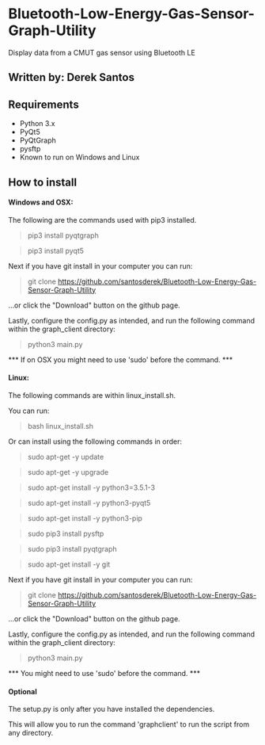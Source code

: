 Bluetooth-Low-Energy-Gas-Sensor-Graph-Utility
==============================

Display data from a CMUT gas sensor using Bluetooth LE

Written by: Derek Santos
------------------------

Requirements
------------
* Python 3.x
* PyQt5
* PyQtGraph
* pysftp
* Known to run on Windows and Linux

How to install
--------------

#### Windows and OSX:
The following are the commands used with pip3 installed.

> pip3 install pyqtgraph

> pip3 install pyqt5

Next if you have git install in your computer you can run:
> git clone https://github.com/santosderek/Bluetooth-Low-Energy-Gas-Sensor-Graph-Utility

...or click the "Download" button on the github page.

Lastly, configure the config.py as intended, and run the following command within the graph_client directory:
> python3 main.py

*** If on OSX you might need to use 'sudo' before the command. ***

#### Linux:
The following commands are within linux_install.sh.

You can run:
> bash linux_install.sh

Or can install using the following commands in order:
> sudo apt-get -y update

> sudo apt-get -y upgrade

> sudo apt-get install -y python3=3.5.1-3

> sudo apt-get install -y python3-pyqt5

> sudo apt-get install -y python3-pip

> sudo pip3 install pysftp

> sudo pip3 install pyqtgraph

> sudo apt-get install -y git

Next if you have git install in your computer you can run:
> git clone https://github.com/santosderek/Bluetooth-Low-Energy-Gas-Sensor-Graph-Utility

...or click the "Download" button on the github page.

Lastly, configure the config.py as intended, and run the following command within the graph_client directory:
> python3 main.py

*** You might need to use 'sudo' before the command. ***

#### Optional


The setup.py is only after you have installed the dependencies.

This will allow you to run the command 'graphclient' to run the script from any directory.
